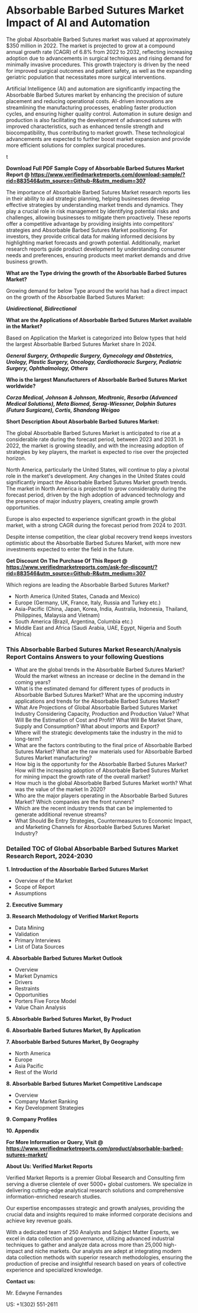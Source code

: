 <meta name="title" content="Global Absorbable Barbed Sutures Market Impact of AI and Automation"><meta name="description" content="The global Absorbable Barbed Sutures market was valued at approximately $350 million in 2022. The market is projected to grow at a compound annual growth rate (CAGR) o"><meta name="title" content="Absorbable Barbed Sutures Market Size, Share, Scope, Trends, Growth, Opportunities, Analysis, Forecast"><h1>Absorbable Barbed Sutures Market Impact of AI and Automation</h1><p>The global Absorbable Barbed Sutures market was valued at approximately $350 million in 2022. The market is projected to grow at a compound annual growth rate (CAGR) of 6.8% from 2022 to 2032, reflecting increasing adoption due to advancements in surgical techniques and rising demand for minimally invasive procedures. This growth trajectory is driven by the need for improved surgical outcomes and patient safety, as well as the expanding geriatric population that necessitates more surgical interventions.</p><p>Artificial Intelligence (AI) and automation are significantly impacting the Absorbable Barbed Sutures market by enhancing the precision of suture placement and reducing operational costs. AI-driven innovations are streamlining the manufacturing processes, enabling faster production cycles, and ensuring higher quality control. Automation in suture design and production is also facilitating the development of advanced sutures with improved characteristics, such as enhanced tensile strength and biocompatibility, thus contributing to market growth. These technological advancements are expected to further boost market expansion and provide more efficient solutions for complex surgical procedures.</p>t</p><p id="" class=""><strong>Download Full PDF Sample Copy of Absorbable Barbed Sutures Market Report @ <a href="https://www.verifiedmarketreports.com/download-sample/?rid=883546&utm_source=Github-R&utm_medium=307" target="_blank">https://www.verifiedmarketreports.com/download-sample/?rid=883546&utm_source=Github-R&utm_medium=307</a></strong></p><p>The importance of&nbsp;Absorbable Barbed Sutures Market research reports lies in their ability to aid strategic planning, helping businesses develop effective strategies by understanding market trends and dynamics. They play a crucial role in risk management by identifying potential risks and challenges, allowing businesses to mitigate them proactively. These reports offer a competitive advantage by providing insights into competitors' strategies and Absorbable Barbed Sutures Market positioning. For investors, they provide critical data for making informed decisions by highlighting market forecasts and growth potential. Additionally, market research reports guide product development by understanding consumer needs and preferences, ensuring products meet market demands and drive business growth.</p><p><strong>What are the&nbsp;Type driving the growth of the Absorbable Barbed Sutures Market?</strong></p><p id="" class="">Growing demand for below Type around the world has had a direct impact on the growth of the Absorbable Barbed Sutures Market:</p><em><strong>Unidirectional, Bidirectional</strong></em></p><strong>What are the&nbsp;Applications&nbsp;of Absorbable Barbed Sutures Market available in the Market?</strong></p><p id="" class="">Based on Application the Market is categorized into Below types that held the largest Absorbable Barbed Sutures Market share In 2024.</p><em><strong>General Surgery, Orthopedic Surgery, Gynecology and Obstetrics, Urology, Plastic Surgery, Oncology, Cardiothoracic Surgery, Pediatric Surgery, Ophthalmology, Others</strong></em></p><strong>Who is the largest Manufacturers of Absorbable Barbed Sutures Market worldwide?</strong></p><p><em><strong>Corza Medical, Johnson & Johnson, Medtronic, Resorba (Advanced Medical Solutions), Meta Biomed, Serag-Wiessner, Dolphin Sutures (Futura Surgicare), Cortis, Shandong Weigao</strong></em></p><p id="" class=""><strong>Short Description About Absorbable Barbed Sutures Market:</strong></p><p>The global Absorbable Barbed Sutures Market is anticipated to rise at a considerable rate during the forecast period, between 2023 and 2031. In 2022, the market is growing steadily, and with the increasing adoption of strategies by key players, the market is expected to rise over the projected horizon.</p><p>North America, particularly the United States, will continue to play a pivotal role in the market's development. Any changes in the United States could significantly impact the Absorbable Barbed Sutures Market growth trends. The market in North America is projected to grow considerably during the forecast period, driven by the high adoption of advanced technology and the presence of major industry players, creating ample growth opportunities.</p><p>Europe is also expected to experience significant growth in the global market, with a strong CAGR during the forecast period from 2024 to 2031.</p><p>Despite intense competition, the clear global recovery trend keeps investors optimistic about the Absorbable Barbed Sutures Market, with more new investments expected to enter the field in the future.</p><p id="" class=""><strong>Get Discount On The Purchase Of This Report @ <a href="https://www.verifiedmarketreports.com/ask-for-discount/?rid=883546&utm_source=Github-R&utm_medium=307" target="_blank">https://www.verifiedmarketreports.com/ask-for-discount/?rid=883546&utm_source=Github-R&utm_medium=307</a></strong></p>Which regions are leading the Absorbable Barbed Sutures Market?</p><ul><li>North America (United States, Canada and Mexico)</li><li>Europe (Germany, UK, France, Italy, Russia and Turkey etc.)</li><li>Asia-Pacific (China, Japan, Korea, India, Australia, Indonesia, Thailand, Philippines, Malaysia and Vietnam)</li><li>South America (Brazil, Argentina, Columbia etc.)</li><li>Middle East and Africa (Saudi Arabia, UAE, Egypt, Nigeria and South Africa)</li></ul><h3 id="" class="">This Absorbable Barbed Sutures Market Research/Analysis Report Contains Answers to your following Questions</h3><ul><li>What are the global trends in the Absorbable Barbed Sutures Market? Would the market witness an increase or decline in the demand in the coming years?</li><li>What is the estimated demand for different types of products in Absorbable Barbed Sutures Market? What are the upcoming industry applications and trends for the Absorbable Barbed Sutures Market?</li><li>What Are Projections of Global Absorbable Barbed Sutures Market Industry Considering Capacity, Production and Production Value? What Will Be the Estimation of Cost and Profit? What Will Be Market Share, Supply and Consumption? What about imports and Export?</li><li>Where will the strategic developments take the industry in the mid to long-term?</li><li>What are the factors contributing to the final price of Absorbable Barbed Sutures Market? What are the raw materials used for Absorbable Barbed Sutures Market manufacturing?</li><li>How big is the opportunity for the Absorbable Barbed Sutures Market? How will the increasing adoption of Absorbable Barbed Sutures Market for mining impact the growth rate of the overall market?</li><li>How much is the global Absorbable Barbed Sutures Market worth? What was the value of the market In 2020?</li><li>Who are the major players operating in the Absorbable Barbed Sutures Market? Which companies are the front runners?</li><li>Which are the recent industry trends that can be implemented to generate additional revenue streams?</li><li>What Should Be Entry Strategies, Countermeasures to Economic Impact, and Marketing Channels for Absorbable Barbed Sutures Market Industry?</li></ul><h3 id="" class="">Detailed TOC of Global Absorbable Barbed Sutures Market Research Report, 2024-2030</h3><p id="" class=""><strong>1. Introduction of the Absorbable Barbed Sutures Market</strong></p><ul><li>Overview of the Market</li><li>Scope of Report</li><li>Assumptions</li></ul><p id="" class=""><strong>2. Executive Summary</strong></p><p id="" class=""><strong>3. Research Methodology of Verified Market Reports</strong></p><ul><li>Data Mining</li><li>Validation</li><li>Primary Interviews</li><li>List of Data Sources</li></ul><p id="" class=""><strong>4. Absorbable Barbed Sutures Market Outlook</strong></p><ul><li>Overview</li><li>Market Dynamics</li><li>Drivers</li><li>Restraints</li><li>Opportunities</li><li>Porters Five Force Model</li><li>Value Chain Analysis</li></ul><p id="" class=""><strong>5. Absorbable Barbed Sutures Market, By Product</strong></p><p id="" class=""><strong>6. Absorbable Barbed Sutures Market, By Application</strong></p><p id="" class=""><strong>7. Absorbable Barbed Sutures Market, By Geography</strong></p><ul><li>North America</li><li>Europe</li><li>Asia Pacific</li><li>Rest of the World</li></ul><p id="" class=""><strong>8. Absorbable Barbed Sutures Market Competitive Landscape</strong></p><ul><li>Overview</li><li>Company Market Ranking</li><li>Key Development Strategies</li></ul><p id="" class=""><strong>9. Company Profiles</strong></p><p id="" class=""><strong>10. Appendix</strong></p><p id="" class=""><strong>For More Information or Query, Visit @ <a href="https://www.verifiedmarketreports.com/product/absorbable-barbed-sutures-market/" target="_blank">https://www.verifiedmarketreports.com/product/absorbable-barbed-sutures-market/</a></strong></p><p id="" class=""><strong>About Us: Verified Market Reports</strong></p><p id="" class="">Verified Market Reports is a premier Global Research and Consulting firm serving a diverse clientele of over 5000+ global customers. We specialize in delivering cutting-edge analytical research solutions and comprehensive information-enriched research studies.</p><p id="" class="">Our expertise encompasses strategic and growth analyses, providing the crucial data and insights required to make informed corporate decisions and achieve key revenue goals.</p><p id="" class="">With a dedicated team of 250 Analysts and Subject Matter Experts, we excel in data collection and governance, utilizing advanced industrial techniques to gather and analyze data across more than 25,000 high-impact and niche markets. Our analysts are adept at integrating modern data collection methods with superior research methodologies, ensuring the production of precise and insightful research based on years of collective experience and specialized knowledge.</p><p id="" class=""><strong>Contact us:</strong></p><p id="" class="">Mr. Edwyne Fernandes</p><p id="" class="">US: +1(302) 551-2611</p>